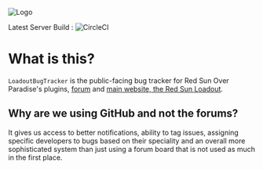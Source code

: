 ![Logo](https://cdn.redsun.tf/256_logo.png)

Latest Server Build : ![CircleCI](https://circleci.com/gh/EgocentricPoliceDick/redsun-master.png?style=shield&circle-token=dd2f42e59c118bc133a486cbf74cc2b09d9de943)
# What is this?
`LoadoutBugTracker` is the public-facing bug tracker for Red Sun Over Paradise's plugins, [forum](https://forum.redsun.tf) and [main website, the Red Sun Loadout](https://redsun.tf).

## Why are we using GitHub and not the forums?
It gives us access to better notifications, ability to tag issues, assigning specific developers to bugs based on their speciality and an overall more sophisticated system than just using a forum board that is not used as much in the first place.
